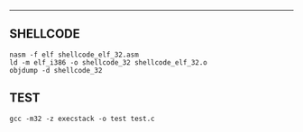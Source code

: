 ---
## SHELLCODE
    nasm -f elf shellcode_elf_32.asm
    ld -m elf_i386 -o shellcode_32 shellcode_elf_32.o
    objdump -d shellcode_32

## TEST
    gcc -m32 -z execstack -o test test.c

